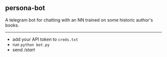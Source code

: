 ## persona-bot

A telegram bot for chatting with an NN trained on some historic author's books.

---
- add your API token to ```creds.txt```
- run ```python bot.py```
- send */start*
